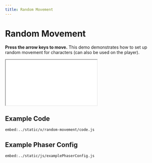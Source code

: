 ```yaml
---
title: Random Movement
---
```


# Random Movement

**Press the arrow keys to move.** This demo demonstrates how to set up random movement for characters (can also be used on the player).

<iframe src="../../x/random-movement"></iframe>

## Example Code

`embed:../static/x/random-movement/code.js`

## Example Phaser Config

`embed:../static/js/examplePhaserConfig.js`
